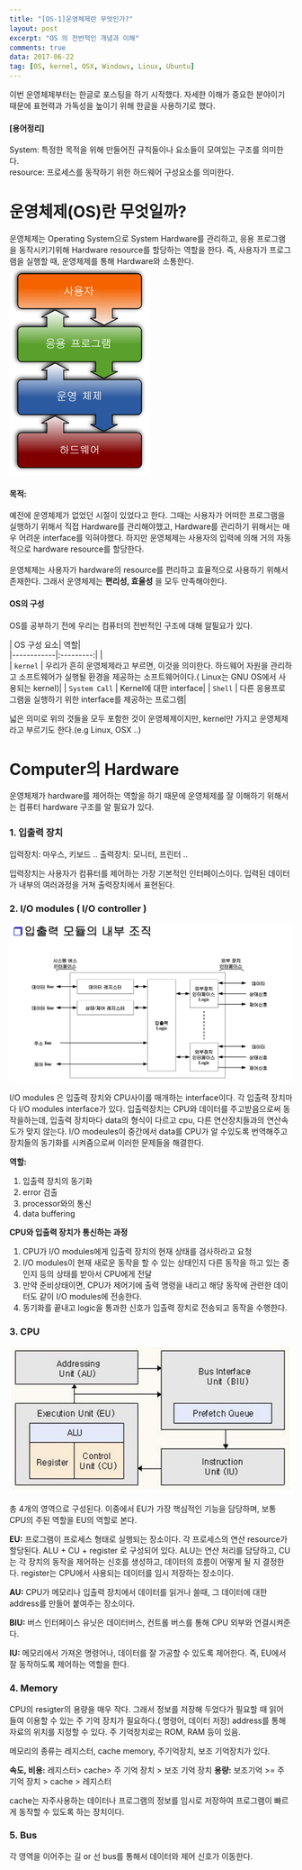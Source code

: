 ```yaml
---
title: "[OS-1]운영체제란 무엇인가?"
layout: post
excerpt: "OS 의 전반적인 개념과 이해"
comments: true
data: 2017-06-22
tag: [OS, kernel, OSX, Windows, Linux, Ubuntu]
---
```


이번 운영체제부터는 한글로 포스팅을 하기 시작했다. 자세한 이해가 중요한 분야이기 때문에 표현력과 가독성을 높이기 위해 한글을 사용하기로 했다.

#### [용어정리]
System: 특정한 목적을 위해 만들어진 규칙들이나 요소들이 모여있는 구조를 의미한다.<br>
resource: 프로세스를 동작하기 위한 하드웨어 구성요소를 의미한다.<br>


# 운영체제(OS)란 무엇일까?
운영체제는 Operating System으로 System Hardware를 관리하고, 응용 프로그램을 동작시키기위해 Hardware resource를 할당하는 역할을 한다.
즉, 사용자가 프로그램을 실행할 때, 운영체제를 통해 Hardware와 소통한다.
![Operating System](../images/OS.png)

#### 목적:
예전에 운영체제가 없었던 시절이 있었다고 한다. 그때는 사용자가 어떠한 프로그램을 실행하기 위해서 직접 Hardware를 관리해야했고, Hardware를 관리하기 위해서는 매우 어려운 interface를 익혀야했다.
하지만 운영체제는 사용자의 입력에 의해 거의 자동적으로 hardware resource를 할당한다. <br><br>
운영체제는 사용자가 hardware의 resource를 편리하고 효율적으로 사용하기 위해서 존재한다. 그래서 운영체제는 **편리성, 효율성** 을 모두 만족해야한다.

#### OS의 구성

OS를 공부하기 전에 우리는 컴퓨터의 전반적인 구조에 대해 알필요가 있다.<br>

| OS 구성 요소| 역할|                                             
|------------|:---------:|  |                                            
| `kernel` | 우리가 흔히 운영체제라고 부르면, 이것을 의미한다. 하드웨어 자원을 관리하고 소프트웨어가 실행될 환경을 제공하는 소프트웨어이다.( Linux는 GNU OS에서 사용되는 kernel)|
| `System Call` | Kernel에 대한 interface|
| `Shell` | 다른 응용프로그램을 실행하기 위한 interface를 제공하는 프로그램|

넓은 의미로 위의 것들을 모두 포함한 것이 운영체제이지만, kernel만 가지고 운영체제라고 부르기도 한다.(e.g Linux, OSX ..)

# Computer의 Hardware
운영체제가 hardware를 제어하는 역할을 하기 때문에 운영체제를 잘 이해하기 위해서는 컴퓨터 hardware 구조를 알 필요가 있다.
### 1. 입출력 장치
입력장치: 마우스, 키보드 ..
출력장치: 모니터, 프린터 ..

입력장치는 사용자가 컴퓨터를 제어하는 가장 기본적인 인터페이스이다.
입력된 데이터가 내부의 여러과정을 거쳐 출력장치에서 표현된다.


### 2. I/O modules ( I/O controller )
![I/O modules](../images/I:O.modules.jpeg)

I/O modules 은 입출력 장치와 CPU사이를 매개하는 interface이다.
각 입출력 장치마다  I/O modules interface가 있다.
입출력장치는 CPU와 데이터를 주고받음으로써 동작을하는데, 입출력 장치마다 data의 형식이 다르고 cpu, 다른 연산장치들과의 연산속도가 맞지 않는다.
I/O modeules이 중간에서 data를 CPU가 알 수있도록 번역해주고 장치들의 동기화를 시켜줌으로써 이러한 문제들을 해결한다.

**역할:**
1. 입출력 장치의 동기화
2. error 검출
3. processor와의 통신
4. data buffering

**CPU와 입출력 장치가 통신하는 과정**
1. CPU가 I/O modules에게 입출력 장치의 현재 상태를 검사하라고 요청
2. I/O modules이 현재 새로운 동작을 할 수 있는 상태인지 다른 동작을 하고 있는 중인지 등의 상태를 받아서 CPU에게 전달
3. 만약 준비상태이면, CPU가 제어기에 출력 명령을 내리고 해당 동작에 관련한 데이터도 같이 I/O modules에 전송한다.
4. 동기화를 끝내고 logic을 통과한 신호가 입출력 장치로 전송되고 동작을 수행한다.

### 3. CPU
![cpu](../images/cpu.jpeg)

총 4개의 영역으로 구성된다. 이중에서 EU가 가장 핵심적인 기능을 담당하며, 보통 CPU의 주된 역할을 EU의 역할로 본다.

**EU:**
프로그램이 프로세스 형태로 실행되는 장소이다. 각 프로세스의 연산 resource가 할당된다.
ALU + CU + register  로 구성되어 있다.
ALU는 연산 처리를 담당하고, CU는 각 장치의 동작을 제어하는 신호를 생성하고, 데이터의 흐름이 어떻게 될 지 결정한다. register는 CPU에서 사용되는 데이터를 임시 저장하는 장소이다.

**AU:**
CPU가 메모리나 입출력 장치에서 데이터를 읽거나 쓸때, 그 데이터에 대한 address를 만들어 붙여주는 장소이다.

**BIU:**
버스 인터페이스 유닛은 데이터버스, 컨트롤 버스를 통해 CPU 외부와 연결시켜준다.

**IU:**
메모리에서 가져온 명령어나, 데이터를 잘 가공할 수 있도록 제어한다. 즉, EU에서 잘 동작하도록 제어하는 역할을 한다.

### 4. Memory
CPU의 resigter의 용량을 매우 작다. 그래서 정보를 저장해 두었다가 필요할 때 읽어 들여 이용할 수 있는 주 기억 장치가 필요하다.( 명령어, 데이터 저장)
address를 통해 자료의 위치를 지정할 수 있다.
주 기억창치로는 ROM, RAM 등이 있음.

메모리의 종류는 레지스터, cache memory, 주기억장치, 보조 기억장치가 있다.

**속도, 비용:** 레지스터> cache> 주 기억 장치 > 보조 기억 장치
**용량:** 보조기억 >= 주 기억 장치 > cache > 레지스터

cache는 자주사용하는 데이터나 프로그램의 정보를 임시로 저장하여 프로그램이 빠르게 동작할 수 있도록 하는 장치이다.
### 5. Bus
각 영역을 이어주는 길 or 선
bus를 통해서 데이터와 제어 신호가 이동한다.

